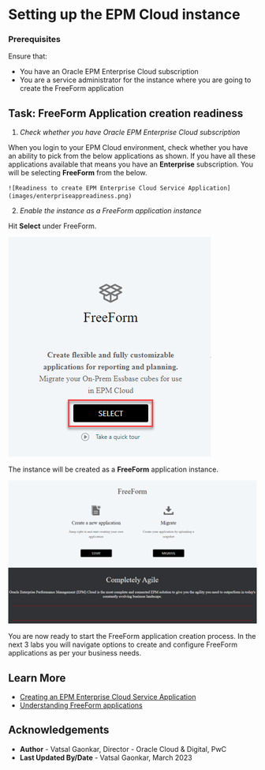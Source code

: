 # Setting up the EPM Cloud instance

### **Prerequisites**

Ensure that:
* You have an Oracle EPM Enterprise Cloud subscription
* You are a service administrator for the instance where you are going to create the FreeForm application


## Task: FreeForm Application creation readiness

1. *Check whether you have Oracle EPM Enterprise Cloud subscription* 
  
  When you login to your EPM Cloud environment, check whether you have an ability to pick from the below applications as shown. If you have all these applications available that means you have an **Enterprise** subscription. You will be selecting **FreeForm** from the below.

	![Readiness to create EPM Enterprise Cloud Service Application](images/enterpriseappreadiness.png)

2. *Enable the instance as a FreeForm application instance*

  Hit **Select** under FreeForm.

  ![Selecting FreeForm](images/selectfreeform.png)

  The instance will be created as a **FreeForm** application instance.

  ![FreeForm Instance](images/freeforminstance.png)

  You are now ready to start the FreeForm application creation process. In the next 3 labs you will navigate options to create and configure FreeForm applications as per your business needs.


## Learn More

* [Creating an EPM Enterprise Cloud Service Application](https://docs.oracle.com/en/cloud/saas/planning-budgeting-cloud/pfusa/about_epm_enterprise_landing_page.html)
* [Understanding FreeForm applications](https://docs.oracle.com/en/cloud/saas/planning-budgeting-cloud/pfusa/understanding_freeform_apps.html)

## Acknowledgements
* **Author** - Vatsal Gaonkar, Director - Oracle Cloud & Digital, PwC
* **Last Updated By/Date** - Vatsal Gaonkar, March 2023
